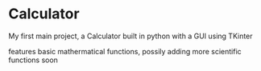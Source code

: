 # Calculator
My first main project, a Calculator built in python with a GUI using TKinter

features basic mathermatical functions, possily adding more scientific functions soon
